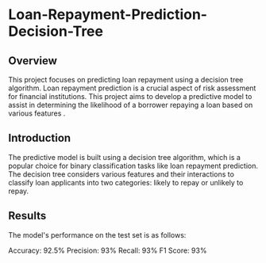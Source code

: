 # Loan-Repayment-Prediction-Decision-Tree

## Overview
This project focuses on predicting loan repayment using a decision tree algorithm. Loan repayment prediction is a crucial aspect of risk assessment for financial institutions. This project aims to develop a predictive model to assist in determining the likelihood of a borrower repaying a loan based on various features .  

## Introduction
The predictive model is built using a decision tree algorithm, which is a popular choice for binary classification tasks like loan repayment prediction. The decision tree considers various features and their interactions to classify loan applicants into two categories: likely to repay or unlikely to repay.

## Results
The model's performance on the test set is as follows:

Accuracy: 92.5%
Precision: 93%
Recall: 93%
F1 Score: 93%
